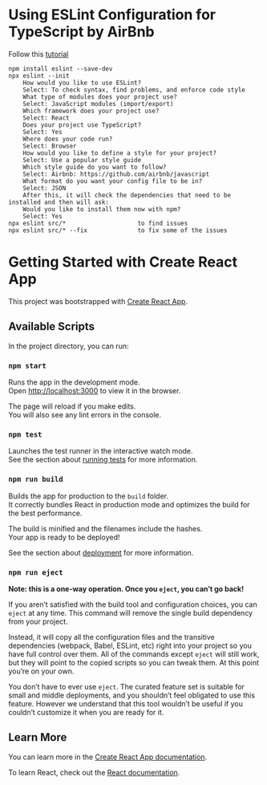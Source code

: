 # Using ESLint Configuration for TypeScript by AirBnb
Follow this [tutorial](https://andrebnassis.medium.com/setting-eslint-on-a-react-typescript-project-2021-1190a43ffba)
```
npm install eslint --save-dev
npx eslint --init
    How would you like to use ESLint?
    Select: To check syntax, find problems, and enforce code style
    What type of modules does your project use?
    Select: JavaScript modules (import/export)
    Which framework does your project use?
    Select: React
    Does your project use TypeScript?
    Select: Yes
    Where does your code run?
    Select: Browser
    How would you like to define a style for your project?
    Select: Use a popular style guide
    Which style guide do you want to follow?
    Select: Airbnb: https://github.com/airbnb/javascript
    What format do you want your config file to be in?
    Select: JSON
    After this, it will check the dependencies that need to be installed and then will ask:
    Would you like to install them now with npm?
    Select: Yes
npx eslint src/*                    to find issues
npx eslint src/* --fix              to fix some of the issues
```








# Getting Started with Create React App

This project was bootstrapped with [Create React App](https://github.com/facebook/create-react-app).

## Available Scripts

In the project directory, you can run:

### `npm start`

Runs the app in the development mode.\
Open [http://localhost:3000](http://localhost:3000) to view it in the browser.

The page will reload if you make edits.\
You will also see any lint errors in the console.

### `npm test`

Launches the test runner in the interactive watch mode.\
See the section about [running tests](https://facebook.github.io/create-react-app/docs/running-tests) for more information.

### `npm run build`

Builds the app for production to the `build` folder.\
It correctly bundles React in production mode and optimizes the build for the best performance.

The build is minified and the filenames include the hashes.\
Your app is ready to be deployed!

See the section about [deployment](https://facebook.github.io/create-react-app/docs/deployment) for more information.

### `npm run eject`

**Note: this is a one-way operation. Once you `eject`, you can’t go back!**

If you aren’t satisfied with the build tool and configuration choices, you can `eject` at any time. This command will remove the single build dependency from your project.

Instead, it will copy all the configuration files and the transitive dependencies (webpack, Babel, ESLint, etc) right into your project so you have full control over them. All of the commands except `eject` will still work, but they will point to the copied scripts so you can tweak them. At this point you’re on your own.

You don’t have to ever use `eject`. The curated feature set is suitable for small and middle deployments, and you shouldn’t feel obligated to use this feature. However we understand that this tool wouldn’t be useful if you couldn’t customize it when you are ready for it.

## Learn More

You can learn more in the [Create React App documentation](https://facebook.github.io/create-react-app/docs/getting-started).

To learn React, check out the [React documentation](https://reactjs.org/).
